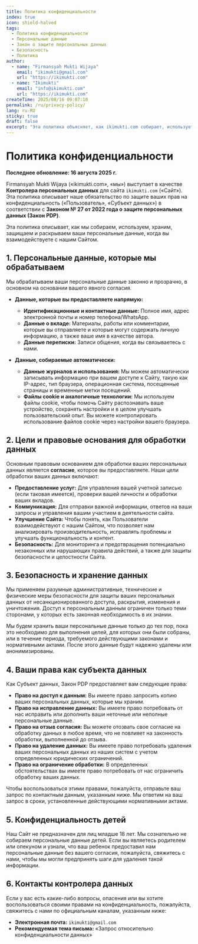 ```yaml
---
title: Политика конфиденциальности
index: true
icon: shield-halved
tags:
  - Политика конфиденциальности
  - Персональные данные
  - Закон о защите персональных данных
  - Безопасность
  - Политика
author:
  - name: "Firmansyah Mukti Wijaya"
    email: "ikimukti@gmail.com"
    url: "https://ikimukti.com"
  - name: "Ikimukti"
    email: "info@ikimukti.com"
    url: "https://ikimukti.com"
createTime: 2025/08/16 09:07:10
permalink: /ru/privacy-policy/
lang: ru-RU
sticky: true
draft: false
excerpt: "Эта политика объясняет, как ikimukti.com собирает, использует и защищает ваши персональные данные в соответствии с действующим законодательством."
---
```


# Политика конфиденциальности

**Последнее обновление: 16 августа 2025 г.**

Firmansyah Mukti Wijaya («ikimukti.com», «мы») выступает в качестве **Контролера персональных данных** для сайта `ikimukti.com` («Сайт»). Эта политика описывает наше обязательство по защите ваших прав на конфиденциальность («Пользователь», «Субъект данных») в соответствии с **Законом № 27 от 2022 года о защите персональных данных (Закон PDP)**.

Эта политика описывает, как мы собираем, используем, храним, защищаем и раскрываем ваши персональные данные, когда вы взаимодействуете с нашим Сайтом.

## 1. Персональные данные, которые мы обрабатываем
Мы обрабатываем ваши персональные данные законно и прозрачно, в основном на основании вашего явного согласия.

- **Данные, которые вы предоставляете напрямую:**
  - **Идентификационные и контактные данные:** Полное имя, адрес электронной почты и номер телефона/WhatsApp.
  - **Данные о вкладе:** Материалы, работы или комментарии, которые вы отправляете и которые могут содержать личную информацию, а также ваше имя в качестве автора.
  - **Данные переписки:** Записи общения, когда вы связываетесь с нами.

- **Данные, собираемые автоматически:**
  - **Данные журналов и использования:** Мы можем автоматически записывать информацию при вашем доступе к Сайту, такую как IP-адрес, тип браузера, операционная система, посещенные страницы и временные метки посещений.
  - **Файлы cookie и аналогичные технологии:** Мы используем файлы cookie, чтобы помочь Сайту распознавать ваше устройство, сохранять настройки и в целом улучшать пользовательский опыт. Вы можете контролировать использование файлов cookie через настройки вашего браузера.

## 2. Цели и правовые основания для обработки данных
Основным правовым основанием для обработки ваших персональных данных является **согласие**, которое вы предоставляете. Наши цели обработки ваших данных включают:
- **Предоставление услуг:** Для управления вашей учетной записью (если таковая имеется), проверки вашей личности и обработки ваших вкладов.
- **Коммуникация:** Для отправки важной информации, ответов на ваши запросы и управления вашим участием в деятельности сайта.
- **Улучшение Сайта:** Чтобы понять, как Пользователи взаимодействуют с нашим Сайтом, что позволяет нам анализировать производительность, исправлять проблемы и улучшать функциональность и контент.
- **Безопасность:** Для мониторинга и предотвращения потенциально незаконных или нарушающих правила действий, а также для защиты безопасности и целостности Сайта.

## 3. Безопасность и хранение данных
Мы применяем разумные административные, технические и физические меры безопасности для защиты ваших персональных данных от несанкционированного доступа, раскрытия, изменения и уничтожения. Доступ к персональным данным ограничен только теми сторонами, у которых есть законная необходимость в их знании.

Мы будем хранить ваши персональные данные только до тех пор, пока это необходимо для выполнения целей, для которых они были собраны, или в течение периода, требуемого действующими законами и нормативными актами. После этого данные будут надежно удалены или анонимизированы.

## 4. Ваши права как субъекта данных
Как Субъект данных, Закон PDP предоставляет вам следующие права:
- **Право на доступ к данным:** Вы имеете право запросить копию ваших персональных данных, которые мы храним.
- **Право на исправление данных:** Вы имеете право потребовать от нас исправить или дополнить ваши неточные или неполные персональные данные.
- **Право на отзыв согласия:** Вы можете отозвать свое согласие на обработку данных в любое время, что не повлияет на законность обработки, выполненной до отзыва.
- **Право на удаление данных:** Вы имеете право потребовать удаления ваших персональных данных из наших систем с учетом определенных юридических ограничений.
- **Право на ограничение обработки:** В определенных обстоятельствах вы имеете право потребовать от нас ограничить обработку ваших данных.

Чтобы воспользоваться этими правами, пожалуйста, отправьте ваш запрос по контактным данным, указанным ниже. Мы ответим на ваш запрос в сроки, установленные действующими нормативными актами.

## 5. Конфиденциальность детей
Наш Сайт не предназначен для лиц младше 18 лет. Мы сознательно не собираем персональные данные детей. Если вы являетесь родителем или опекуном и узнали, что ваш ребенок предоставил нам персональные данные без вашего согласия, пожалуйста, свяжитесь с нами, чтобы мы могли предпринять шаги для удаления такой информации.

## 6. Контакты контролера данных
Если у вас есть какие-либо вопросы, опасения или вы хотите воспользоваться своими правами на конфиденциальность, пожалуйста, свяжитесь с нами по официальным каналам, указанным ниже:

- **Электронная почта:** `ikimukti@gmail.com`
- **Рекомендуемая тема письма:** «Запрос относительно конфиденциальности данных»